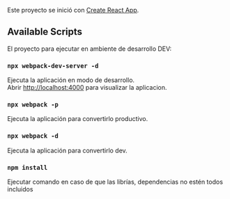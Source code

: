 <!-- CARLOS GARCIA NEGRETE -->

Este proyecto se inició con [Create React App](https://github.com/facebook/create-react-app).

## Available Scripts

El proyecto para ejecutar en ambiente de desarrollo DEV:

### `npx webpack-dev-server -d`

Ejecuta la aplicación en modo de desarrollo.<br />
Abrir [http://localhost:4000](http://localhost:4000) para visualizar la aplicacion.

### `npx webpack -p`
Ejecuta la aplicación para convertirlo productivo.

### `npx webpack -d`
Ejecuta la aplicación para convertirlo dev.

### `npm install`
Ejecutar comando en caso de que las librías, dependencias no estén todos incluidos